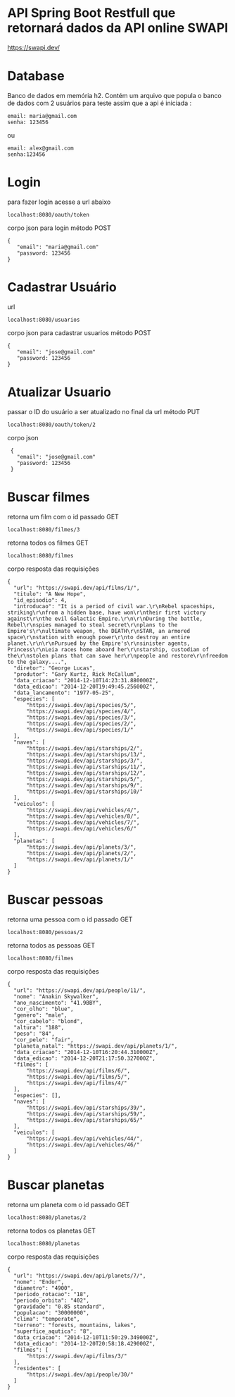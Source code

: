 # API Spring Boot Restfull que retornará dados da API online SWAPI
https://swapi.dev/

# Database
Banco de dados em memória h2.
Contém um arquivo que popula o banco de dados com 2 usuários para teste assim que a api é iniciada :
    
    email: maria@gmail.com 
    senha: 123456

ou

    email: alex@gmail.com
    senha:123456
    
# Login
para fazer login acesse a url abaixo

    localhost:8080/oauth/token
    
corpo json para login método POST

    {
       "email": "maria@gmail.com"
       "password: 123456
    }
    
# Cadastrar Usuário
url

    localhost:8080/usuarios
    
corpo json para cadastrar usuarios método POST

    {
       "email": "jose@gmail.com"
       "password: 123456
    }
    
# Atualizar Usuario
passar o ID do usuário a ser atualizado no final da url método PUT

    localhost:8080/oauth/token/2    
    
corpo json

     {
       "email": "jose@gmail.com"
       "password: 123456
     }
     
# Buscar filmes
retorna um film com o id passado GET

    localhost:8080/filmes/3
    
retorna todos os filmes GET

    localhost:8080/filmes
    
corpo resposta das requisições

    {
      "url": "https://swapi.dev/api/films/1/",
      "titulo": "A New Hope",
      "id_episodio": 4,
      "introducao": "It is a period of civil war.\r\nRebel spaceships, striking\r\nfrom a hidden base, have won\r\ntheir first victory against\r\nthe evil Galactic Empire.\r\n\r\nDuring the battle, Rebel\r\nspies managed to steal secret\r\nplans to the Empire's\r\nultimate weapon, the DEATH\r\nSTAR, an armored space\r\nstation with enough power\r\nto destroy an entire planet.\r\n\r\nPursued by the Empire's\r\nsinister agents, Princess\r\nLeia races home aboard her\r\nstarship, custodian of the\r\nstolen plans that can save her\r\npeople and restore\r\nfreedom to the galaxy....",
      "diretor": "George Lucas",
      "produtor": "Gary Kurtz, Rick McCallum",
      "data_criacao": "2014-12-10T14:23:31.880000Z",
      "data_edicao": "2014-12-20T19:49:45.256000Z",
      "data_lancamento": "1977-05-25",
      "especies": [
          "https://swapi.dev/api/species/5/",
          "https://swapi.dev/api/species/4/",
          "https://swapi.dev/api/species/3/",
          "https://swapi.dev/api/species/2/",
          "https://swapi.dev/api/species/1/"
      ],
      "naves": [
          "https://swapi.dev/api/starships/2/",
          "https://swapi.dev/api/starships/13/",
          "https://swapi.dev/api/starships/3/",
          "https://swapi.dev/api/starships/11/",
          "https://swapi.dev/api/starships/12/",
          "https://swapi.dev/api/starships/5/",
          "https://swapi.dev/api/starships/9/",
          "https://swapi.dev/api/starships/10/"
      ],
      "veiculos": [
          "https://swapi.dev/api/vehicles/4/",
          "https://swapi.dev/api/vehicles/8/",
          "https://swapi.dev/api/vehicles/7/",
          "https://swapi.dev/api/vehicles/6/"
      ],
      "planetas": [
          "https://swapi.dev/api/planets/3/",
          "https://swapi.dev/api/planets/2/",
          "https://swapi.dev/api/planets/1/"
      ]
    }
    
# Buscar pessoas
retorna uma pessoa com o id passado GET

    localhost:8080/pessoas/2
    
retorna todos as pessoas GET

    localhost:8080/filmes
    
corpo resposta das requisições

    {
      "url": "https://swapi.dev/api/people/11/",
      "nome": "Anakin Skywalker",
      "ano_nascimento": "41.9BBY",
      "cor_olho": "blue",
      "genero": "male",
      "cor_cabelo": "blond",
      "altura": "188",
      "peso": "84",
      "cor_pele": "fair",
      "planeta_natal": "https://swapi.dev/api/planets/1/",
      "data_criacao": "2014-12-10T16:20:44.310000Z",
      "data_edicao": "2014-12-20T21:17:50.327000Z",
      "filmes": [
          "https://swapi.dev/api/films/6/",
          "https://swapi.dev/api/films/5/",
          "https://swapi.dev/api/films/4/"
      ],
      "especies": [],
      "naves": [
          "https://swapi.dev/api/starships/39/",
          "https://swapi.dev/api/starships/59/",
          "https://swapi.dev/api/starships/65/"
      ],
      "veiculos": [
          "https://swapi.dev/api/vehicles/44/",
          "https://swapi.dev/api/vehicles/46/"
      ]
    }
    
# Buscar planetas
retorna um planeta com o id passado GET

    localhost:8080/planetas/2
    
retorna todos os planetas GET

    localhost:8080/planetas
    
corpo resposta das requisições

    {
      "url": "https://swapi.dev/api/planets/7/",
      "nome": "Endor",
      "diametro": "4900",
      "periodo_rotacao": "18",
      "periodo_orbita": "402",
      "gravidade": "0.85 standard",
      "populacao": "30000000",
      "clima": "temperate",
      "terreno": "forests, mountains, lakes",
      "superfice_aqutica": "8",
      "data_criacao": "2014-12-10T11:50:29.349000Z",
      "data_edicao": "2014-12-20T20:58:18.429000Z",
      "filmes": [
          "https://swapi.dev/api/films/3/"
      ],
      "residentes": [
          "https://swapi.dev/api/people/30/"
      ]
    }
    

    
